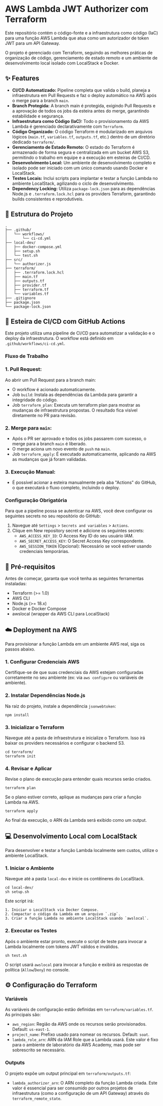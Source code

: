 # AWS Lambda JWT Authorizer com Terraform

Este repositório contém o código-fonte e a infraestrutura como código (IaC) para uma função AWS Lambda que atua como um autorizador de token JWT para um API Gateway.

O projeto é gerenciado com Terraform, seguindo as melhores práticas de organização de código, gerenciamento de estado remoto e um ambiente de desenvolvimento local isolado com LocalStack e Docker.



## ✨ Features

-   **CI/CD Automatizado:** Pipeline completa que valida o build, planeja a infraestrutura em Pull Requests e faz o deploy automático na AWS após o merge para a branch `main`.
-   **Branch Protegida:** A branch main é protegida, exigindo Pull Requests e a aprovação de todos os jobs da esteira antes do merge, garantindo estabilidade e segurança. 
-   **Infraestrutura como Código (IaC):** Todo o provisionamento da AWS Lambda é gerenciado declarativamente com `Terraform`.
-   **Código Organizado:** O código Terraform é modularizado em arquivos lógicos (`main.tf`, `variables.tf`, `outputs.tf`, etc.) dentro de um diretório dedicado `terraform/`.
-   **Gerenciamento de Estado Remoto:** O estado do Terraform é armazenado de forma segura e centralizada em um bucket AWS S3, permitindo o trabalho em equipe e a execução em esteiras de CI/CD.
-   **Desenvolvimento Local:** Um ambiente de desenvolvimento completo e isolado pode ser iniciado com um único comando usando Docker e LocalStack.
-   **Testes Locais:** Inclui scripts para implantar e testar a função Lambda no ambiente LocalStack, agilizando o ciclo de desenvolvimento.
-   **Dependency Locking:** Utiliza `package-lock.json` para as dependências Node.js e `.terraform.lock.hcl` para os providers Terraform, garantindo builds consistentes e reprodutíveis.



## 📂 Estrutura do Projeto

```
.
├── .github/
│   └── workflows/
│       └── ci-cd.yml
├── local-dev/
│   ├── docker-compose.yml
│   ├── setup.sh
│   └── test.sh
├── src/
│   └── authorizer.js
├── terraform/
│   ├── .terraform.lock.hcl
│   ├── main.tf
│   ├── outputs.tf
│   ├── provider.tf
│   ├── terraform.tf
│   └── variables.tf
├── .gitignore
├── package.json
└── package-lock.json
```

## 🚀 Esteira de CI/CD com GitHub Actions
Este projeto utiliza uma pipeline de CI/CD para automatizar a validação e o deploy da infraestrutura. O workflow está definido em `.github/workflows/ci-cd.yml`.

### Fluxo de Trabalho

### 1. Pull Request: 

Ao abrir um Pull Request para a branch main:

- O workflow é acionado automaticamente.
- Job `build`: Instala as dependências da Lambda para garantir a integridade do código.
- Job `terraform_plan`: Executa um terraform plan para mostrar as mudanças de infraestrutura propostas. O resultado fica visível diretamente no PR para revisão.

### 2. Merge para `main`:

- Após o PR ser aprovado e todos os jobs passarem com sucesso, o merge para a branch `main` é liberado.
- O merge aciona um novo evento de `push` na `main`.
- Job `terraform_apply`: É executado automaticamente, aplicando na AWS as mudanças que já foram validadas.

### 3. Execução Manual:

- É possível acionar a esteira manualmente pela aba "Actions" do GitHub, o que executará o fluxo completo, incluindo o deploy.

### Configuração Obrigatória

Para que a pipeline possa se autenticar na AWS, você deve configurar os seguintes secrets no seu repositório do GitHub:

1. Navegue até `Settings` > `Secrets and variables` > `Actions`.
2. Clique em New repository secret e adicione os seguintes secrets:
   - `AWS_ACCESS_KEY_ID`: O Access Key ID do seu usuário IAM.
   - `AWS_SECRET_ACCESS_KEY`: O Secret Access Key correspondente.
    - `AWS_SESSION_TOKEN` (Opcional): Necessário se você estiver usando credenciais temporárias.

## 🚀 Pré-requisitos

Antes de começar, garanta que você tenha as seguintes ferramentas instaladas:

- Terraform (>= 1.0)
- AWS CLI
- Node.js (>= 18.x)
- Docker e Docker Compose
- awslocal (wrapper da AWS CLI para LocalStack)

## ☁️ Deployment na AWS

Para provisionar a função Lambda em um ambiente AWS real, siga os passos abaixo.

### 1. Configurar Credenciais AWS

Certifique-se de que suas credenciais da AWS estejam configuradas corretamente no seu ambiente (ex: via `aws configure` ou variáveis de ambiente).

### 2. Instalar Dependências Node.js

Na raiz do projeto, instale a dependência `jsonwebtoken`:

```
npm install
```

### 3. Inicializar o Terraform

Navegue até a pasta de infraestrutura e inicialize o Terraform. Isso irá baixar os providers necessários e configurar o backend S3.

```
cd terraform/
terraform init
```

### 4. Revisar e Aplicar

Revise o plano de execução para entender quais recursos serão criados.

```
terraform plan
```

Se o plano estiver correto, aplique as mudanças para criar a função Lambda na AWS.

```
terraform apply
```

Ao final da execução, o ARN da Lambda será exibido como um output.

## 💻 Desenvolvimento Local com LocalStack

Para desenvolver e testar a função Lambda localmente sem custos, utilize o ambiente LocalStack.

### 1. Iniciar o Ambiente

Navegue até a pasta `local-dev` e inicie os contêineres do LocalStack.

```
cd local-dev/
sh setup.sh
```

Este script irá:

    1. Iniciar o LocalStack via Docker Compose.
    2. Compactar o código da Lambda em um arquivo `.zip`.
    3. Criar a função Lambda no ambiente LocalStack usando `awslocal`.

### 2. Executar os Testes

Após o ambiente estar pronto, execute o script de teste para invocar a Lambda localmente com tokens JWT válidos e inválidos.

```
sh test.sh
```

O script usará `awslocal` para invocar a função e exibirá as respostas de política (`Allow`/`Deny`) no console.

## ⚙️ Configuração do Terraform

### Variáveis

As variáveis de configuração estão definidas em `terraform/variables.tf`. As principais são:

- `aws_region`: Região da AWS onde os recursos serão provisionados. Default: `us-east-1`.
- `project_name`: Prefixo usado para nomear os recursos. Default: `soat`.
- `lambda_role_arn`: ARN da IAM Role que a Lambda usará. Este valor é fixo para o ambiente de laboratório da AWS Academy, mas pode ser sobrescrito se necessário.

### Outputs

O projeto expõe um output principal em `terraform/outputs.tf`:

- `lambda_authorizer_arn`: O ARN completo da função Lambda criada. Este valor é essencial para ser consumido por outros projetos de infraestrutura (como a configuração de um API Gateway) através do `terraform_remote_state`.